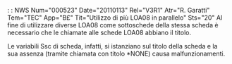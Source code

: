  :  : NWS Num="000523" Date="20110113" Rel="V3R1" Atr="R. Garatti" Tem="TEC" App="B£" Tit="Utilizzo di più LOA08 in parallelo" Sts="20"
Al fine di utilizzare diverse LOA08 come sottoschede della stessa scheda è necessario che le chiamate alle schede LOA08 abbiano il titolo.

Le variabili Ssc di scheda, infatti, si istanziano sul titolo della scheda e la sua assenza (tramite chiamata con titolo \*NONE) causa malfunzionamenti.
